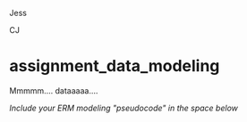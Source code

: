 Jess

CJ

# assignment_data_modeling
Mmmmm.... dataaaaa....

*Include your ERM modeling "pseudocode" in the space below*
